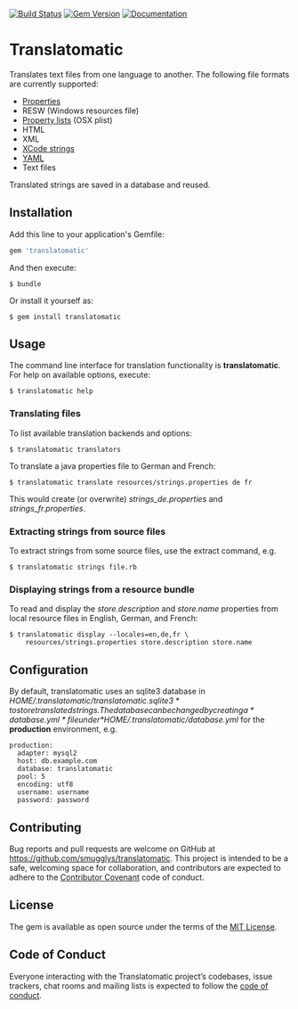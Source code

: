 [![Build Status](https://travis-ci.org/smugglys/translatomatic.svg?branch=master)](https://travis-ci.org/smugglys/translatomatic)
[![Gem Version](https://badge.fury.io/rb/translatomatic.svg)](https://badge.fury.io/rb/translatomatic)
[![Documentation](http://img.shields.io/badge/yard-docs-blue.svg)](http://www.rubydoc.info/gems/translatomatic)

# Translatomatic

Translates text files from one language to another.  The following file formats
are currently supported:

* [Properties](https://en.wikipedia.org/wiki/.properties)
* RESW (Windows resources file)
* [Property lists](https://en.wikipedia.org/wiki/Property_list) (OSX plist)
* HTML
* XML
* [XCode strings](https://developer.apple.com/library/content/documentation/Cocoa/Conceptual/LoadingResources/Strings/Strings.html)
* [YAML](http://yaml.org/)
* Text files

Translated strings are saved in a database and reused.

## Installation

Add this line to your application's Gemfile:

```ruby
gem 'translatomatic'
```

And then execute:

    $ bundle

Or install it yourself as:

    $ gem install translatomatic

## Usage

The command line interface for translation functionality is **translatomatic**. For help on available options, execute:

    $ translatomatic help

### Translating files

To list available translation backends and options:

    $ translatomatic translators

To translate a java properties file to German and French:

    $ translatomatic translate resources/strings.properties de fr

This would create (or overwrite) *strings_de.properties* and *strings_fr.properties*.

### Extracting strings from source files

To extract strings from some source files, use the extract command, e.g.

    $ translatomatic strings file.rb

### Displaying strings from a resource bundle

To read and display the *store.description* and *store.name* properties from local resource files in English, German, and French:

    $ translatomatic display --locales=en,de,fr \
        resources/strings.properties store.description store.name

## Configuration

By default, translatomatic uses an sqlite3 database in *$HOME/.translatomatic/translatomatic.sqlite3* to store translated strings.
The database can be changed by creating a *database.yml* file under *$HOME/.translatomatic/database.yml* for the **production** environment, e.g.

    production:
      adapter: mysql2
      host: db.example.com
      database: translatomatic
      pool: 5
      encoding: utf8
      username: username
      password: password

## Contributing

Bug reports and pull requests are welcome on GitHub at https://github.com/smugglys/translatomatic. This project is intended to be a safe, welcoming space for collaboration, and contributors are expected to adhere to the [Contributor Covenant](http://contributor-covenant.org) code of conduct.

## License

The gem is available as open source under the terms of the [MIT License](https://opensource.org/licenses/MIT).

## Code of Conduct

Everyone interacting with the Translatomatic project’s codebases, issue trackers, chat rooms and mailing lists is expected to follow the [code of conduct](https://github.com/smugglys/translatomatic/blob/master/CODE_OF_CONDUCT.md).
